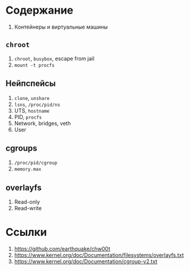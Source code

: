 # Содержание

1. Контейнеры и виртуальные машины

## `chroot`
1. `chroot`, `busybox`, escape from jail
1. `mount -t procfs`

## Нейпспейсы
1. `clone`, `unshare`
1. `lsns`, `/proc/pid/ns`
1. UTS, `hostname`
1. PID, `procfs`
1. Network, bridges, veth
1. User

## cgroups
1. `/proc/pid/cgroup`
1. `memory.max`

## overlayfs
1. Read-only
1. Read-write

# Ссылки

1. https://github.com/earthquake/chw00t
1. https://www.kernel.org/doc/Documentation/filesystems/overlayfs.txt
1. https://www.kernel.org/doc/Documentation/cgroup-v2.txt
